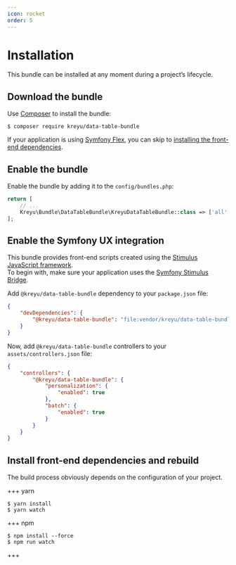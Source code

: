 ```yaml
---
icon: rocket
order: 5
---
```


# Installation

This bundle can be installed at any moment during a project’s lifecycle.

## Download the bundle

Use [Composer](https://getcomposer.org/) to install the bundle:

```shell
$ composer require kreyu/data-table-bundle
```

If your application is using [Symfony Flex](https://github.com/symfony/flex), you can skip to [installing the front-end dependencies](#install-front-end-dependencies-and-rebuild).

## Enable the bundle

Enable the bundle by adding it to the `config/bundles.php`:

```php # config/bundles.php
return [
    // ...
    Kreyu\Bundle\DataTableBundle\KreyuDataTableBundle::class => ['all' => true],
];
```

## Enable the Symfony UX integration

This bundle provides front-end scripts created using the [Stimulus JavaScript framework](https://stimulus.hotwired.dev/).   
To begin with, make sure your application uses the [Symfony Stimulus Bridge](https://github.com/symfony/stimulus-bridge).

Add `@kreyu/data-table-bundle` dependency to your `package.json` file:

```json # package.json
{
    "devDependencies": {
        "@kreyu/data-table-bundle": "file:vendor/kreyu/data-table-bundle/assets"
    }
}
```

Now, add `@kreyu/data-table-bundle` controllers to your `assets/controllers.json` file: 

```json # assets/controllers.json
{
    "controllers": {
        "@kreyu/data-table-bundle": {
            "personalization": {
                "enabled": true
            },
            "batch": {
                "enabled": true
            }
        }
    }
}
```

## Install front-end dependencies and rebuild

The build process obviously depends on the configuration of your project. 

+++ yarn
```shell
$ yarn install
$ yarn watch
```
+++ npm
```shell
$ npm install --force
$ npm run watch
```
+++